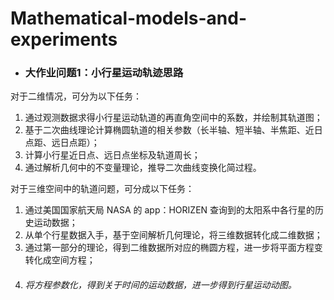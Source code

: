 # Mathematical-models-and-experiments
* ### 大作业问题1：小行星运动轨迹思路

对于二维情况，可分为以下任务：

1. 通过观测数据求得小行星运动轨道的再直角空间中的系数，并绘制其轨道图；
2. 基于二次曲线理论计算椭圆轨道的相关参数（长半轴、短半轴、半焦距、近日点距、远日点距）；
3. 计算小行星近日点、远日点坐标及轨道周长；
4. 通过解析几何中的不变量理论，推导二次曲线变换化简过程。

对于三维空间中的轨道问题，可分成以下任务：

1. 通过美国国家航天局 NASA 的 app：HORIZEN 查询到的太阳系中各行星的历史运动数据；
2. 从单个行星数据入手，基于空间解析几何理论，将三维数据转化成二维数据；
3. 通过第一部分的理论，得到二维数据所对应的椭圆方程，进一步将平面方程变转化成空间方程；
4. ###### 将方程参数化，得到关于时间的运动数据，进一步得到行星运动动图。
